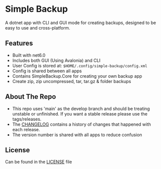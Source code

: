 # Simple Backup
A dotnet app with CLI and GUI mode for creating backups, designed to be easy to use and cross-platform.

## Features
- Built with net6.0
- Includes both GUI (Using Avalonia) and CLI
- User Config is stored at: `$HOME/.config/simple-backup/config.xml`
- Config is shared between all apps
- Contains SimpleBackup.Core for creating your own backup app
- Create zip, zip uncompressed, tar, tar.gz & folder backups

## About The Repo
- This repo uses 'main' as the develop branch and should be treating unstable or unfinished. If you want a stable release please use the tags/releases.
- The [CHANGELOG](CHANGELOG.md) contains a history of changes that happened with each release.
- The version number is shared with all apps to reduce confusion

## License
Can be found in the [LICENSE](LICENSE) file
